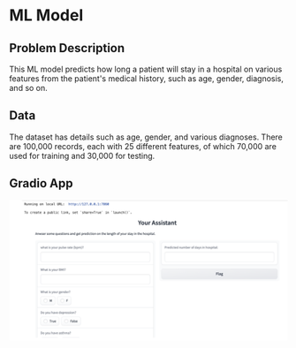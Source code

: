 # ML Model

## Problem Description

This ML model predicts how long a patient will stay in a hospital on various features from the patient's medical history, such as age, gender, diagnosis, and so on.

## Data

The dataset has details such as age, gender, and various diagnoses. There are 100,000 records, each with 25 different features, of which 70,000 are used for training and 30,000 for testing.

## Gradio App

![](gradio.png)
